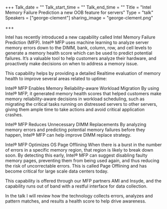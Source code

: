+++
Talk_date = ""
Talk_start_time = ""
Talk_end_time = ""
Title = "Intel Memory Failure Prediction a new OOB feature for servers"
Type = "talk"
Speakers = ["george-clement"]
sharing_image = "george-clement.png"

+++

Intel has recently introduced a new capability called Intel Memory Failure Prediction (MFP). Intel® MFP uses machine learning to analyze server memory errors down to the DIMM, bank, column, row, and cell levels to generate a memory health score which can be used to predict potential failures. It’s a valuable tool to help customers analyze their hardware, and proactively make decisions on when to address a memory issue.

This capability helps by providing a detailed Realtime evaluation of memory health to improve several areas related to uptime:

Intel® MFP Enables Memory Reliability-aware Workload Migration By using Intel® MFP, it generated memory health scores that helped customers make memory reliability-aware decisions in workload scheduling, such as migrating the critical tasks running on distressed servers to other servers, giving them ample time to take actions and avoid critical application crashes.

Intel® MFP Reduces Unnecessary DIMM Replacements By analyzing memory errors and predicting potential memory failures before they happen, Intel® MFP can help improve DIMM replace strategy.

Intel® MFP Optimizes OS Page Offlining When there is a burst in the number of errors in a specific memory region, that region is likely to break down soon. By detecting this early, Intel® MFP can suggest disabling faulty memory pages, preventing them from being used again, and thus reducing the risk of uncorrectable errors. This is called Page Offlining and has become critical for large scale data centers today.

This capability is offered through our MFP partners AMI and Insyde, and the capability runs out of band with a restful interface for data collection.

In the talk I will review how the technology collects errors, analyzes and pattern matches, and results a health score to help drive awareness.